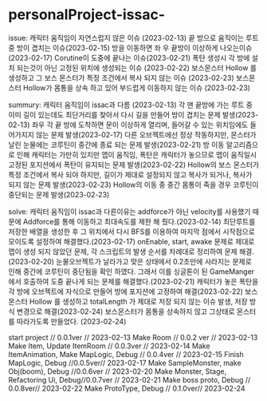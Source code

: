 # personalProject-issac-

issue: 캐릭터 움직임이 자연스럽지 않은 이슈 (2023-02-13)
        끝 방으로 움직이는 루트중 방이 겹치는 이슈(2023-02-15)
        방을 이동하면 좌 우 끝방이 이상하게 나오는이슈(2023-02-17)
        Corutine이 도중에 끝나는 이슈(2023-02-21)
        폭탄 생성시 각 방에 설치 되는것이 아닌 고정된 위치에 생성되는 이슈 (2023-02-22)
        보스몬스터 Hollow 를 생성하고 그 보스 몬스터가 특정 조건에서 복사 되지 않는 이슈 (2023-02-23)
        보스몬스터 Hollow가 몸통을 상속 하고 있어 부드럽게 이동하지 않는 이슈 (2023-02-23)
        

summury: 캐릭터 움직임이 issac과 다름 (2023-02-13)
        각 맨 끝방에 가는 루트 중 이미 길이 있는데도 최단거리를 찾아서 다시 길을 만들어 방이 겹치는 문제 발생(2023-02-13)
        좌우 각 끝 방에 도착하면 문이 이상하게 열리며, 들어갈 수 있는 위치임에도 들어가지지 않는 문제 발생(2023-02-17)
        다른 오브젝트에선 정상 작동하지만, 몬스터가 날린 눈물에는 코루틴이 중간에 종료 되는 문제 발생(2023-02-21)
        방 이동 알고리즘으로 인해 캐릭터는 가만히 있지만 맵이 움직임, 폭탄은 캐릭터가 놓으므로 맵이 움직일시 고정된 포지션에서 폭탄이 유지되는 문제 발생(2023-02-22)
        Hollow의 보스 몬스터가 특정 조건에서 복사 되야 하지만, 길이가 제대로 설정되지 않고 복사가 되거나, 복사가 되지 않는 문제 발생(2023-02-23)
        Hollow의 이동 중 중간 몸통이 죽을 경우 코루틴이 중단되는 문제 발생(2023-02-23)

solve: 캐릭터 움직임이 issac과 다른이유는 addforce가 아닌 velocity를 사용했기 때문에    Addforce를 통해 이동하고 최대속도를 제한 해 줬다.(2023-02-14)
        최단루트를 저장한 배열을 생성한 후 그 위치에서 다시 BFS를 이용하여 마지막 점에서 시작점으로 모이도록 설정하여 해결했다.(2023-02-17)
        onEnable, start, awake 문제로 제대로 맵이 생성 되지 않았던 문제, 각 스크립트의 발생 순서를 차례대로 정리하여 문제 해결.(2023-02-20)
        눈물오브젝트가 날라가고 맞은 상태에서 0.2초만에 사라지는 문제로 인해 중간에 코루틴이 중단됨을 확인 하였다. 그래서 이를 싱글톤이 된 GameManger에서 호출하여 도중 끝나게 되는 문제를 해결했다.(2023-02-21)
        캐릭터가 놓은 폭탄을 각 방에 오브젝트에 자식으로 만들어 방에 포지션에 고정하여 해결(2023-02-22)
        보스몬스터 Hollow 를 생성하고 totalLength 가 제대로 저장 되지 않는 이슈 발생, 저장 방식 변경으로 해결(2023-02-24)
        보스몬스터가 몸통을 상속하지 않고 그상태로 몬스터를 따라가도록 만들었다. (2023-02-24)
        



start project // 0.0.1ver // 2023-02-13
Make Room // 0.0.2 ver // 2023-02-13
Make Item, Update ItemRoom // 0.0.3ver // 2023-02-14
Make ItemAnimation, Make MapLogic, Debug // 0.0.4ver // 2023-02-15
Finish MapLogic, Debug //0.0.5ver// 2023-02-17
Make SampleMonster, make Obj(boom), Debug //0.0.6ver // 2023-02-20
Make Monster, Stage, Refactoring Ui, Debug//0.0.7ver // 2023-02-21
Make boss proto, Debug // 0.0.8ver// 2023-02-22
Make ProtoType, Debug // 0.1.0ver// 2023-02-24